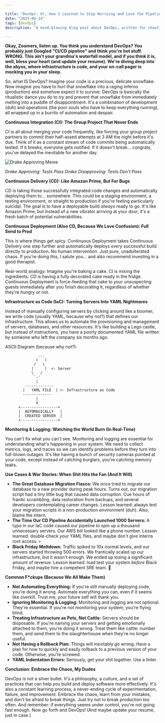 ```yaml
---

title: "DevOps: Or, How I Learned to Stop Worrying and Love the Pipeline (Before It Nukes My Career)"
date: "2025-04-14"
tags: [DevOps]
description: "A mind-blowing blog post about DevOps, written for chaotic Gen Z engineers. Prepare for existential dread and YAML files."

---
```


**Okay, Zoomers, listen up. You think you understand DevOps? You probably just Googled "CI/CD pipeline" and think you're hot stuff. WRONG. This ain't your grandma's waterfall model, and if you think it is, well, bless your heart (and update your resume). We're diving deep into the abyss, where infrastructure is code, and your on-call pager is mocking you in your sleep.**

So, what IS DevOps? Imagine your code is a precious, delicate snowflake. Now imagine you have to hurl that snowflake into a raging inferno (production) and somehow expect it to survive. DevOps is basically the ritualistic dance you do to *try* and prevent that snowflake from immediately melting into a puddle of disappointment. It's a combination of development (duh) and operations (the poor souls who have to keep everything running), all wrapped up in a burrito of automation and despair.

**Continuous Integration (CI): The Group Project That Never Ends**

CI is all about merging your code frequently, like forcing your group project partners to commit their half-assed attempts at 3 AM the night before it's due. Think of it as a constant stream of code commits being automatically tested. If it breaks, everyone gets notified. If it doesn't break... congrats, you've delayed the inevitable for another day.

![Drake Approving Meme](https://i.imgflip.com/1u29cz.jpg)

*Drake Approving: Tests Pass*
*Drake Disapproving: Tests Don't Pass*

**Continuous Delivery (CD): Like Amazon Prime, But For Bugs**

CD is taking those successfully integrated code changes and automatically deploying them to… somewhere. This could be a staging environment, a testing environment, or straight to production if you're feeling particularly suicidal. The goal is to have a deployable build *always* ready to go. It's like Amazon Prime, but instead of a new vibrator arriving at your door, it's a fresh batch of potential vulnerabilities.

**Continuous Deployment (Also CD, Because We Love Confusion): Full Send to Prod**

This is where things get spicy. Continuous Deployment takes Continuous Delivery one step further and automatically deploys *every* successful build directly to production. No human intervention. Just pure, unadulterated chaos. If you’re doing this, I salute you… and also recommend investing in a good therapist.

Real-world analogy: Imagine you're baking a cake. CI is mixing the ingredients. CD is having a fully decorated cake ready in the fridge. Continuous Deployment is force-feeding that cake to your unsuspecting guests immediately after you finish decorating it, regardless of whether they're hungry or not.

**Infrastructure as Code (IaC): Turning Servers Into YAML Nightmares**

Instead of manually configuring servers by clicking around like a boomer, we write code (usually YAML, because why not?) that defines our infrastructure. This allows us to automate the provisioning and management of servers, databases, and other resources. It's like building a Lego castle, but instead of instructions, you have a poorly documented YAML file written by someone who left the company six months ago.

ASCII Diagram (because why not?):

```
               .-.
              (   )
             /   \
            |     |  <- Server
            \   /
             `-'
              |
         -------------
        |   YAML FILE  | <- Infrastructure as Code
        -------------
              |
              V
      +-----------------+
      |  AUTOMAGICALLY   |
      |  CREATED SERVER  |
      +-----------------+
```

**Monitoring & Logging: Watching the World Burn (In Real-Time)**

You can't fix what you can't see. Monitoring and logging are essential for understanding what's happening in your system. We need to collect metrics, logs, and traces so we can identify problems before they turn into full-blown outages. It's like having a bunch of security cameras pointed at your code, except instead of catching burglars, you're catching memory leaks.

**Use Cases & War Stories: When Shit Hits the Fan (And It Will)**

*   **The Great Database Migration Fiasco:** We once tried to migrate our database to a new provider during peak hours. Turns out, our migration script had a tiny little bug that caused data corruption. Cue hours of frantic scrambling, data restoration from backups, and several developers contemplating career changes. Lesson learned: always test your migration scripts in a non-production environment (duh). Also, blame the intern.
*   **The Time Our CD Pipeline Accidentally Launched 1000 Servers:** A typo in our IaC code caused our pipeline to spin up a thousand unnecessary servers. Our AWS bill looked like a phone number. Lesson learned: double-check your YAML files, and maybe don't give interns root access. 💀
*   **Black Friday Meltdown:** Traffic spiked to 10x normal levels, and our servers started throwing 500 errors. We frantically scaled up our infrastructure, but it wasn't enough. We ended up losing a significant amount of revenue. Lesson learned: load test your system *before* Black Friday, and maybe hire a competent SRE team. 🙏

**Common F\*ckups (Because We All Make Them)**

*   **Not Automating Everything:** If you're still manually deploying code, you're doing it wrong. Automate everything you can, even if it seems like overkill. Trust me, your future self will thank you.
*   **Ignoring Monitoring & Logging:** Monitoring and logging are not optional. They're essential. If you're not monitoring your system, you're flying blind.
*   **Treating Infrastructure as Pets, Not Cattle:** Servers should be disposable. If you're naming your servers and getting emotionally attached to them, you're doing it wrong. Treat them like cattle: number them, and send them to the slaughterhouse when they're no longer useful.
*   **Not Having a Rollback Plan:** Things will inevitably go wrong. Have a plan for how to quickly and easily rollback to a previous version of your code. Otherwise, you're screwed.
*   **YAML Indentation Errors:** Seriously, get your shit together. Use a linter.

**Conclusion: Embrace the Chaos, My Dudes**

DevOps is not a silver bullet. It's a philosophy, a culture, and a set of practices that can help you build and deploy software more effectively. It's also a constant learning process, a never-ending cycle of experimentation, failure, and improvement. Embrace the chaos, learn from your mistakes, and don't be afraid to break things. Just try not to break production *too* often. And remember: if everything seems under control, you're not going fast enough. Now go forth and DevOps! (And maybe update your resume, just in case.)
